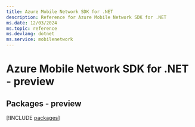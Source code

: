 ```yaml
---
title: Azure Mobile Network SDK for .NET
description: Reference for Azure Mobile Network SDK for .NET
ms.date: 12/03/2024
ms.topic: reference
ms.devlang: dotnet
ms.service: mobilenetwork
---
```

# Azure Mobile Network SDK for .NET - preview
## Packages - preview
[!INCLUDE [packages](mobile-network-index.md)]